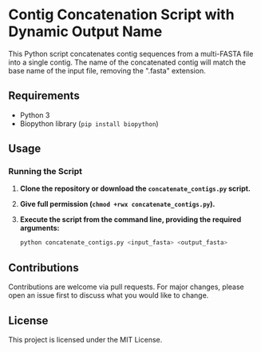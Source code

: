 # Contig Concatenation Script with Dynamic Output Name

This Python script concatenates contig sequences from a multi-FASTA file into a single contig. The name of the concatenated contig will match the base name of the input file, removing the ".fasta" extension.

## Requirements

- Python 3
- Biopython library (`pip install biopython`)

## Usage

### Running the Script

1. **Clone the repository or download the `concatenate_contigs.py` script.**
   
2. **Give full permission (`chmod +rwx concatenate_contigs.py`).**

3. **Execute the script from the command line, providing the required arguments:**

   ```sh
   python concatenate_contigs.py <input_fasta> <output_fasta>

## Contributions
Contributions are welcome via pull requests. For major changes, please open an issue first to discuss what you would like to change.

## License
This project is licensed under the MIT License.
